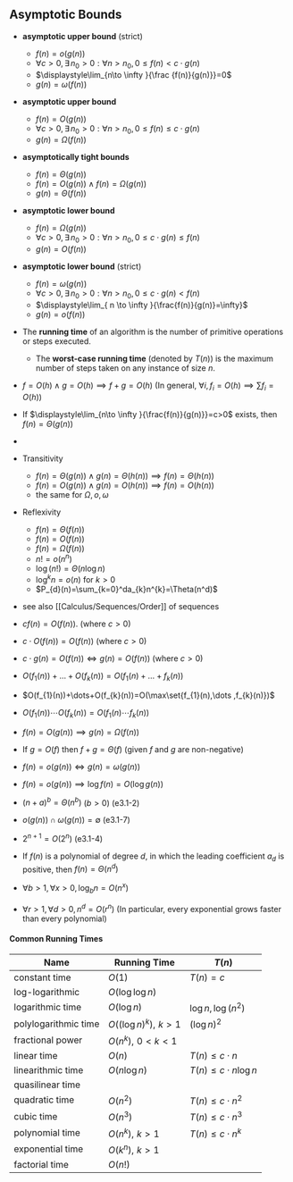 ## Asymptotic Bounds

- **asymptotic upper bound** (strict)
	- $f(n)=o(g(n))$
	- $\forall c>0,\exists\, n_{0}>0 : \forall n>n_{0},\, 0\leq{f(n)}<c\cdot g(n)$ 
	- $\displaystyle\lim_{n\to \infty }{\frac {f(n)}{g(n)}}=0$ 
	- $g(n)=\omega(f(n))$
- **asymptotic upper bound** 
	- $f(n)=O(g(n))$
	- $\forall{c>0},\exists\, n_{0}>0 : \forall n>n_{0},\, 0\leq{f(n)}\leq c\cdot g(n)\,$
	- $g(n)=\Omega(f(n))$
- **asymptotically tight bounds** 
	- $f(n)=\Theta({g(n)})$
	- ${{f(n)=O(g(n))}\land{f(n)=\Omega{(g(n))}}}$
	- $g(n)=\Theta(f(n))$
- **asymptotic lower bound** 
	- $f(n)=\Omega(g(n))$
	- $\forall{c>0},\,\exists\, n_{0}>0:\forall n>n_{0},\,0\leq c\cdot g(n)\leq{f(n)}$
	- $g(n)=O(f(n))$
- **asymptotic lower bound** (strict)
	- $f(n)=\omega(g(n))$
	- $\forall{c>0},\exists\, n_{0}>0:\forall n>n_{0},\,0\leq c\cdot g(n)<{f(n)}$
	- $\displaystyle\lim_{ n \to \infty }{\frac{f(n)}{g(n)}=\infty}$
	- $g(n)=o(f(n))$

- The **running time** of an algorithm is the number of primitive operations or steps executed.
	- The **worst-case running time** (denoted by $T(n)$) is the maximum number of steps taken on any instance of size $n$.



- $f=O(h)\land g=O(h)\implies f+g=O(h)$ (In general, $\forall{i},f_{i}=O(h)\implies\sum{f_{i}}=O(h)$)
- If $\displaystyle\lim_{n\to \infty }{\frac{f(n)}{g(n)}}=c>0$ exists, then $f(n)=\Theta(g(n))$
- 
- Transitivity
	- $f(n)=\Theta(g(n))\land g(n)=\Theta(h(n))\implies f(n)=\Theta(h(n))$
	- $f(n)=O(g(n))\land g(n)=O(h(n))\implies f(n)=O(h(n))$
	- the same for $\Omega ,o,\omega$
- Reflexivity
	- $f(n)=\Theta(f(n))$
	- $f(n)=O(f(n))$
	- $f(n)=\Omega(f(n))$
	- $n!=o(n^n)$
	- $\log(n!)=\Theta(n\log n)$
	- $\log^kn=o(n)$ for $k>0$
	- $P_{d}(n)=\sum_{k=0}^da_{k}n^{k}=\Theta(n^d)$
- see also [[Calculus/Sequences/Order]] of sequences





- $cf(n)=O(f(n))$. (where $c>0$)
- $c\cdot O(f(n))=O(f(n))$ (where $c>0$)
- $c\cdot g(n)=O(f(n))\iff g(n)=O(f(n))$  (where $c>0$)

- $O(f_{1}(n))+\dots+O(f_{k}(n))=O(f_{1}(n)+\dots+f_{k}(n))$
- $O(f_{1}(n))+\dots+O(f_{k}(n))=O(\max\set{f_{1}(n),\dots ,f_{k}(n)})$
- $O(f_{1}(n))\cdots O(f_{k}(n))=O(f_{1}(n)\cdots f_{k}(n))$

- $f(n)=O(g(n))\implies{g(n)=\Omega{(f(n))}}$

- If $g=O(f)$ then $f+g=\Theta(f)$ (given $f$ and $g$ are non-negative)
- $f(n)=o(g(n))\iff g(n)=\omega(g(n))$
- $f(n)=o(g(n))\implies{\log f(n)=O(\log g(n))}$

- $(n+a)^b=\Theta(n^b)$ ($b>0$) (e3.1-2)
- $o(g(n))\cap \omega(g(n))=\emptyset$ (e3.1-7)

- $2^{n+1}=O(2^n)$ (e3.1-4)

- If $f(n)$ is a polynomial of degree $d$, in which the leading coefficient $a_{d}$ is positive, then $f(n)=\Theta(n^d)$
- $\forall b>1,\forall x>0, \log_b n = O(n^x)$
- $\forall r>1,\forall d>0, n^d = O(r^n)$ (In particular, every exponential grows faster than every polynomial)


#### Common Running Times

| Name                 | Running Time            | $T(n)$     |
| -------------------- | ----------------------- | ------------------- |
| constant time        | $O(1)$                  | $T(n)=c$           |
| log-logarithmic      | $O(\log{\log n})$       |                     |
| logarithmic time     | $O(\log{n})$            | $\log n, \log(n^2)$ |
| polylogarithmic time | $O((\log n)^k),\,\,k>1$ | $(\log n)^2$        |
| fractional power     | $O(n^k),\,\,0<k<1$      |                     |
| linear time          | $O({n})$                | $T(n)\leq c\cdot n$ |
| linearithmic time    | $O(n\log n)$            | $T(n)\leq c\cdot n\log n$ |
| quasilinear time     |                         |                     |
| quadratic time       | $O({n^2})$              | $T(n)\leq c\cdot n^2$ |
| cubic time           | $O({n^3})$              | $T(n)\leq c\cdot n^3$ |
| polynomial time      | $O(n^k),\,\,k>1$        | $T(n)\leq c\cdot n^k$ |
| exponential time     | $O(k^n),\,\, k>1$       |                     |
| factorial time       | $O(n!)$                 |                     |

